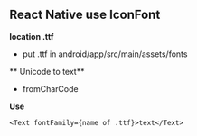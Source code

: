 ## React Native use IconFont


**location .ttf**
- put .ttf in android/app/src/main/assets/fonts

** Unicode to text**
- fromCharCode 

**Use**
```
<Text fontFamily={name of .ttf}>text</Text>
```